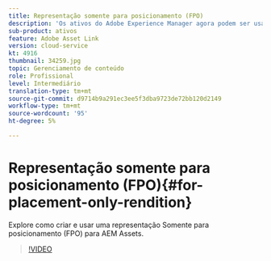 ```yaml
---
title: Representação somente para posicionamento (FPO)
description: 'Os ativos do Adobe Experience Manager agora podem ser usados por designers e usuários criativos em seus aplicativos favoritos de desktop da Adobe Creative Cloud. A extensão do Adobe Asset Link para a Adobe Creative Cloud Enterprise estende a capacidade de pesquisar e navegar, classificar, visualizar, carregar ativos, sair, modificar, fazer check-in e exibir metadados de ativos AEM nas ferramentas da Creative Cloud, como Adobe Photoshop, InDesign e Illustrator. '
sub-product: ativos
feature: Adobe Asset Link
version: cloud-service
kt: 4916
thumbnail: 34259.jpg
topic: Gerenciamento de conteúdo
role: Profissional
level: Intermediário
translation-type: tm+mt
source-git-commit: d9714b9a291ec3ee5f3dba9723de72bb120d2149
workflow-type: tm+mt
source-wordcount: '95'
ht-degree: 5%

---
```



# Representação somente para posicionamento (FPO){#for-placement-only-rendition}

Explore como criar e usar uma representação Somente para posicionamento (FPO) para AEM Assets.

>[!VIDEO](https://video.tv.adobe.com/v/34259/?quality=12)